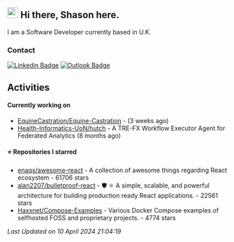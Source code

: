 ##  <img src="https://media.giphy.com/media/hvRJCLFzcasrR4ia7z/giphy.gif" width="25"> Hi there, Shason here.

I am a Software Developer currently based in U.K.

### Contact

[![Linkedin Badge](https://img.shields.io/badge/-shason-blue?style=flat-square&logo=Linkedin&logoColor=white&link=https://www.linkedin.com/in/shason/)](https://www.linkedin.com/in/shason/)
[![Outlook Badge](https://img.shields.io/badge/-shason.gurung@outlook.com-0072C6?style=flat-square&logo=Microsoft-Outlook&logoColor=white&link=mailto:shason.gurung@outlook.com)](mailto:shason.gurung@outlook.com)

## Activities

#### Currently working on

- [EquineCastration/Equine-Castration](https://github.com/EquineCastration/Equine-Castration) -  (3 weeks ago)
- [Health-Informatics-UoN/hutch](https://github.com/Health-Informatics-UoN/hutch) - A TRE-FX Workflow Executor Agent for Federated Analytics (8 months ago)

#### ⭐ Repositories I starred

- [enaqx/awesome-react](https://github.com/enaqx/awesome-react) - A collection of awesome things regarding React ecosystem - 61706 stars
- [alan2207/bulletproof-react](https://github.com/alan2207/bulletproof-react) - 🛡️ ⚛️ A simple, scalable, and powerful architecture for building production ready React applications.  - 22561 stars
- [Haxxnet/Compose-Examples](https://github.com/Haxxnet/Compose-Examples) - Various Docker Compose examples of selfhosted FOSS and proprietary projects. - 4774 stars

_Last Updated on 10 April 2024 21:04:19_